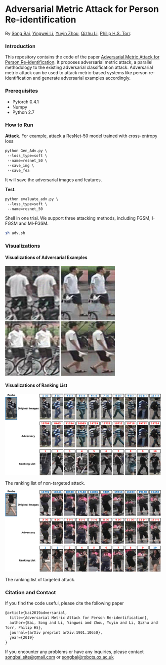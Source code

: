 # Adversarial Metric Attack for Person Re-identification
By [Song Bai](http://songbai.site/), [Yingwei Li](http://yingwei.li/), [Yuyin Zhou](https://yuyinzhou.github.io/), [Qizhu Li](https://qizhuli.github.io/), [Philip H.S. Torr](http://www.robots.ox.ac.uk/~tvg/index.php).

### Introduction
This repository contains the code of the paper [Adversarial Metric Attack for Person Re-identification](https://arxiv.org/abs/1901.10650). It proposes adversarial metric attack, a parallel methodology to the existing adversarial classification attack. Adversarial metric attack can be used to attack metric-based systems like person re-identification and generate adversarial examples accordingly.

### Prerequisites
* Pytorch 0.4.1
* Numpy
* Python 2.7

### How to Run

**Attack**. For example, attack a ResNet-50 model trained with cross-entropy loss

```Shell
python Gen_Adv.py \
 --loss_type=soft \
 --name=resnet_50 \
 --save_img \
 --save_fea
```
It will save the adversarial images and features.

**Test**.

```Shell
python evaluate_adv.py \
 --loss_type=soft \
 --name=resnet_50
```
Shell in one trial. We support three attacking methods, including FGSM, I-FGSM and MI-FGSM.

```bash
sh adv.sh
```
### Visualizations

#### Visualizations of Adversarial Examples

<p align="left"><img src="Images/1.png" width="176"> <img src="Images/2.png" width="176"> <img src="Images/3.png" width="176"> <img src="Images/4.png" width="176"></p>

#### Visualizations of Ranking List
<p align="left">
<img src="Images/untarget_illustration-crop-1.png" alt="Non-targeted Attack" width="720px">
</p>

The ranking list of non-targeted attack.

<p align="left">
<img src="Images/target_illustration_cropped-1.png" alt="Targeted Attack" width="720px">
</p>

The ranking list of targeted attack.

### Citation and Contact

If you find the code useful, please cite the following paper

    @article{bai2019adversarial,
      title={Adversarial Metric Attack for Person Re-identification},
      author={Bai, Song and Li, Yingwei and Zhou, Yuyin and Li, Qizhu and Torr, Philip HS},
      journal={arXiv preprint arXiv:1901.10650},
      year={2019}
    }

If you encounter any problems or have any inquiries, please contact songbai.site@gmail.com or songbai@robots.ox.ac.uk








